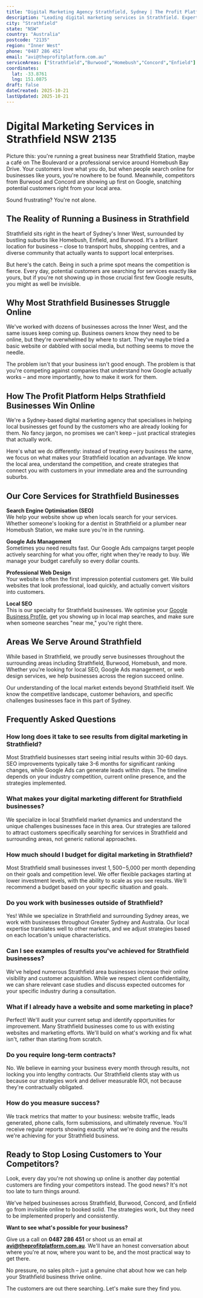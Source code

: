 ```yaml
---
title: "Digital Marketing Agency Strathfield, Sydney | The Profit Platform"
description: "Leading digital marketing services in Strathfield. Expert SEO, Google Ads & web design for Inner West businesses. Call 0487 286 451 for a free consultation."
city: "Strathfield"
state: "NSW"
country: "Australia"
postcode: "2135"
region: "Inner West"
phone: "0487 286 451"
email: "avi@theprofitplatform.com.au"
serviceAreas: ["Strathfield","Burwood","Homebush","Concord","Enfield"]
coordinates:
  lat: -33.8761
  lng: 151.0875
draft: false
dateCreated: 2025-10-21
lastUpdated: 2025-10-21
---
```


<script type="application/ld+json">
{
  "@context": "https://schema.org",
  "@type": "LocalBusiness",
  "@id": "https://theprofitplatform.com.au/locations/strathfield/",
  "name": "The Profit Platform",
  "description": "Leading digital marketing services in Strathfield. Expert SEO, Google Ads & web design for Inner West businesses. Call 0487 286 451 for a free consultation.",
  "url": "https://theprofitplatform.com.au/locations/strathfield/",
  "telephone": "0487 286 451",
  "email": "avi@theprofitplatform.com.au",
  "address": {
    "@type": "PostalAddress",
    "addressLocality": "Strathfield",
    "addressRegion": "NSW",
    "postalCode": "2135",
    "addressCountry": "AU"
  },
  "areaServed": {
    "@type": "City",
    "name": "Strathfield"
  },
  "priceRange": "$$",
  "openingHours": "Mo-Fr 09:00-18:00",
  "sameAs": [
    "https://www.facebook.com/theprofitplatform",
    "https://www.linkedin.com/company/theprofitplatform",
    "https://twitter.com/profitplatform"
  ],
  "geo": {
    "@type": "GeoCoordinates"
  }
}
</script>


# Digital Marketing Services in Strathfield NSW 2135

Picture this: you're running a great business near Strathfield Station, maybe a café on The Boulevard or a professional service around Homebush Bay Drive. Your customers love what you do, but when people search online for businesses like yours, you're nowhere to be found. Meanwhile, competitors from Burwood and Concord are showing up first on Google, snatching potential customers right from your local area.

Sound frustrating? You're not alone.

## The Reality of Running a Business in Strathfield

Strathfield sits right in the heart of Sydney's Inner West, surrounded by bustling suburbs like Homebush, Enfield, and Burwood. It's a brilliant location for business – close to transport hubs, shopping centres, and a diverse community that actually wants to support local enterprises.

But here's the catch. Being in such a prime spot means the competition is fierce. Every day, potential customers are searching for services exactly like yours, but if you're not showing up in those crucial first few Google results, you might as well be invisible.

## Why Most Strathfield Businesses Struggle Online

We've worked with dozens of businesses across the Inner West, and the same issues keep coming up. Business owners know they need to be online, but they're overwhelmed by where to start. They've maybe tried a basic website or dabbled with social media, but nothing seems to move the needle.

The problem isn't that your business isn't good enough. The problem is that you're competing against companies that understand how Google actually works – and more importantly, how to make it work for them.

## How The Profit Platform Helps Strathfield Businesses Win Online

We're a Sydney-based digital marketing agency that specialises in helping local businesses get found by the customers who are already looking for them. No fancy jargon, no promises we can't keep – just practical strategies that actually work.

Here's what we do differently: instead of treating every business the same, we focus on what makes your Strathfield location an advantage. We know the local area, understand the competition, and create strategies that connect you with customers in your immediate area and the surrounding suburbs.

## Our Core Services for Strathfield Businesses

**Search Engine Optimisation (SEO)**  
We help your website show up when locals search for your services. Whether someone's looking for a dentist in Strathfield or a plumber near Homebush Station, we make sure you're in the running.

**Google Ads Management**  
Sometimes you need results fast. Our Google Ads campaigns target people actively searching for what you offer, right when they're ready to buy. We manage your budget carefully so every dollar counts.

**Professional Web Design**  
Your website is often the first impression potential customers get. We build websites that look professional, load quickly, and actually convert visitors into customers.

**Local SEO**  
This is our specialty for Strathfield businesses. We optimise your [Google Business Profile](/blog/how-to-optimise-your-google-business-profile-for-sydney-local-search-in-2025/), get you showing up in local map searches, and make sure when someone searches "near me," you're right there.


## Areas We Serve Around Strathfield

While based in Strathfield, we proudly serve businesses throughout the surrounding areas including Strathfield, Burwood, Homebush, and more. Whether you're looking for local SEO, Google Ads management, or web design services, we help businesses across the region succeed online.

Our understanding of the local market extends beyond Strathfield itself. We know the competitive landscape, customer behaviors, and specific challenges businesses face in this part of Sydney.


## Frequently Asked Questions

### How long does it take to see results from digital marketing in Strathfield?

Most Strathfield businesses start seeing initial results within 30-60 days. SEO improvements typically take 3-6 months for significant ranking changes, while Google Ads can generate leads within days. The timeline depends on your industry competition, current online presence, and the strategies implemented.

### What makes your digital marketing different for Strathfield businesses?

We specialize in local Strathfield market dynamics and understand the unique challenges businesses face in this area. Our strategies are tailored to attract customers specifically searching for services in Strathfield and surrounding areas, not generic national approaches.

### How much should I budget for digital marketing in Strathfield?

Most Strathfield small businesses invest $1,500-$5,000 per month depending on their goals and competition level. We offer flexible packages starting at lower investment levels, with the ability to scale as you see results. We'll recommend a budget based on your specific situation and goals.

### Do you work with businesses outside of Strathfield?

Yes! While we specialize in Strathfield and surrounding Sydney areas, we work with businesses throughout Greater Sydney and Australia. Our local expertise translates well to other markets, and we adjust strategies based on each location's unique characteristics.

### Can I see examples of results you've achieved for Strathfield businesses?

We've helped numerous Strathfield area businesses increase their online visibility and customer acquisition. While we respect client confidentiality, we can share relevant case studies and discuss expected outcomes for your specific industry during a consultation.

### What if I already have a website and some marketing in place?

Perfect! We'll audit your current setup and identify opportunities for improvement. Many Strathfield businesses come to us with existing websites and marketing efforts. We'll build on what's working and fix what isn't, rather than starting from scratch.

### Do you require long-term contracts?

No. We believe in earning your business every month through results, not locking you into lengthy contracts. Our Strathfield clients stay with us because our strategies work and deliver measurable ROI, not because they're contractually obligated.

### How do you measure success?

We track metrics that matter to your business: website traffic, leads generated, phone calls, form submissions, and ultimately revenue. You'll receive regular reports showing exactly what we're doing and the results we're achieving for your Strathfield business.

## Ready to Stop Losing Customers to Your Competitors?

Look, every day you're not showing up online is another day potential customers are finding your competitors instead. The good news? It's not too late to turn things around.

We've helped businesses across Strathfield, Burwood, Concord, and Enfield go from invisible online to booked solid. The strategies work, but they need to be implemented properly and consistently.

**Want to see what's possible for your business?**

Give us a call on **0487 286 451** or shoot us an email at **avi@theprofitplatform.com.au**. We'll have an honest conversation about where you're at now, where you want to be, and the most practical way to get there.

No pressure, no sales pitch – just a genuine chat about how we can help your Strathfield business thrive online.

The customers are out there searching. Let's make sure they find you.